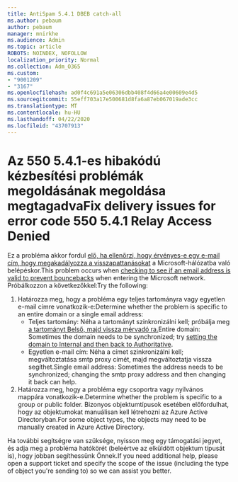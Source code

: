 ```yaml
---
title: AntiSpam 5.4.1 DBEB catch-all
ms.author: pebaum
author: pebaum
manager: mnirkhe
ms.audience: Admin
ms.topic: article
ROBOTS: NOINDEX, NOFOLLOW
localization_priority: Normal
ms.collection: Adm_O365
ms.custom:
- "9001209"
- "3167"
ms.openlocfilehash: ad0f4c691a5e06306dbb408f4d66a4e00609e4d5
ms.sourcegitcommit: 55eff703a17e500681d8fa6a87eb067019ade3cc
ms.translationtype: MT
ms.contentlocale: hu-HU
ms.lasthandoff: 04/22/2020
ms.locfileid: "43707913"
---
```

# <a name="fix-delivery-issues-for-error-code-550-541-relay-access-denied"></a><span data-ttu-id="803b4-102">Az 550 5.4.1-es hibakódú kézbesítési problémák megoldásának megoldása megtagadva</span><span class="sxs-lookup"><span data-stu-id="803b4-102">Fix delivery issues for error code 550 5.4.1 Relay Access Denied</span></span>

<span data-ttu-id="803b4-103">Ez a probléma akkor fordul [elő, ha ellenőrzi, hogy érvényes-e egy e-mail cím, hogy megakadályozza a visszapattanásokat](https://docs.microsoft.com/exchange/mail-flow-best-practices/use-directory-based-edge-blocking) a Microsoft-hálózatba való belépéskor.</span><span class="sxs-lookup"><span data-stu-id="803b4-103">This problem occurs when [checking to see if an email address is valid to prevent bouncebacks](https://docs.microsoft.com/exchange/mail-flow-best-practices/use-directory-based-edge-blocking) when entering the Microsoft network.</span></span> <span data-ttu-id="803b4-104">Próbálkozzon a következőkkel:</span><span class="sxs-lookup"><span data-stu-id="803b4-104">Try the following:</span></span>

1. <span data-ttu-id="803b4-105">Határozza meg, hogy a probléma egy teljes tartományra vagy egyetlen e-mail címre vonatkozik-e:</span><span class="sxs-lookup"><span data-stu-id="803b4-105">Determine whether the problem is specific to an entire domain or a single email address:</span></span>
    - <span data-ttu-id="803b4-106">Teljes tartomány: Néha a tartományt szinkronizálni kell; próbálja meg [a tartományt Belső, majd vissza mérvadó ra.](https://docs.microsoft.com/exchange/mail-flow-best-practices/manage-accepted-domains/manage-accepted-domains)</span><span class="sxs-lookup"><span data-stu-id="803b4-106">Entire domain: Sometimes the domain needs to be synchronized; try [setting the domain to Internal and then back to Authoritative](https://docs.microsoft.com/exchange/mail-flow-best-practices/manage-accepted-domains/manage-accepted-domains).</span></span>
    - <span data-ttu-id="803b4-107">Egyetlen e-mail cím: Néha a címet szinkronizálni kell; megváltoztatása smtp proxy címét, majd megváltoztatja vissza segíthet.</span><span class="sxs-lookup"><span data-stu-id="803b4-107">Single email address: Sometimes the address needs to be synchronized; changing the smtp proxy address and then changing it back can help.</span></span>
2. <span data-ttu-id="803b4-108">Határozza meg, hogy a probléma egy csoportra vagy nyilvános mappára vonatkozik-e.</span><span class="sxs-lookup"><span data-stu-id="803b4-108">Determine whether the problem is specific to a group or public folder.</span></span> <span data-ttu-id="803b4-109">Bizonyos objektumtípusok esetében előfordulhat, hogy az objektumokat manuálisan kell létrehozni az Azure Active Directoryban.</span><span class="sxs-lookup"><span data-stu-id="803b4-109">For some object types, the objects may need to be manually created in Azure Active Directory.</span></span>

<span data-ttu-id="803b4-110">Ha további segítségre van szüksége, nyisson meg egy támogatási jegyet, és adja meg a probléma hatókörét (beleértve az elküldött objektum típusát is), hogy jobban segíthessünk Önnek.</span><span class="sxs-lookup"><span data-stu-id="803b4-110">If you need additional help, please open a support ticket and specify the scope of the issue (including the type of object you're sending to) so we can assist you better.</span></span>